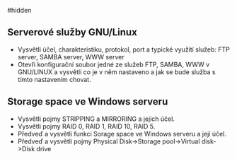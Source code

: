 #hidden 
## Serverové služby GNU/Linux
- Vysvětli účel, charakteristiku, protokol, port a typické využití služeb: FTP server, SAMBA server, WWW server 
- Otevři konfigurační soubor jedné ze služeb FTP, SAMBA, WWW v GNU/LINUX a vysvětli co je v něm nastaveno a jak se bude služba s tímto nastavením chovat.
## Storage space ve Windows serveru
- Vysvětli pojmy STRIPPING a MIRRORING a jejich účel.
- Vysvětli pojmy RAID 0, RAID 1, RAID 10, RAID 5.
- Předveď a vysvětli funkci Sorage space ve Windows serveru a její účel.
- Předveď a vysvětli pojmy Physical Disk->Storage pool->Virtual disk->Disk drive
